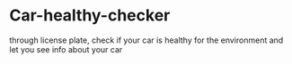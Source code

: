 # Car-healthy-checker
through license plate, check if your car is healthy for the environment and let you see info about your car
